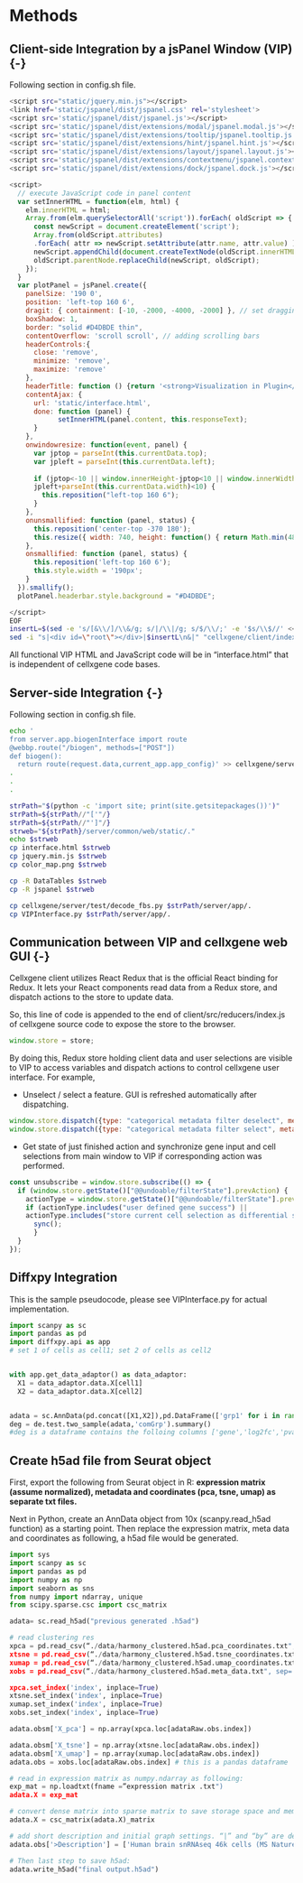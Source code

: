 # Methods

## Client-side	Integration	by	a	jsPanel	Window	(VIP) {-}

Following section in config.sh file.



```bash
<script src="static/jquery.min.js"></script>
<link href='static/jspanel/dist/jspanel.css' rel='stylesheet'>
<script src='static/jspanel/dist/jspanel.js'></script>
<script src='static/jspanel/dist/extensions/modal/jspanel.modal.js'></script>
<script src='static/jspanel/dist/extensions/tooltip/jspanel.tooltip.js'></script>
<script src='static/jspanel/dist/extensions/hint/jspanel.hint.js'></script>
<script src='static/jspanel/dist/extensions/layout/jspanel.layout.js'></script>
<script src='static/jspanel/dist/extensions/contextmenu/jspanel.contextmenu.js'></script>
<script src='static/jspanel/dist/extensions/dock/jspanel.dock.js'></script>
```

```js
<script>
  // execute JavaScript code in panel content
  var setInnerHTML = function(elm, html) {
    elm.innerHTML = html;
    Array.from(elm.querySelectorAll('script')).forEach( oldScript => {
      const newScript = document.createElement('script');
      Array.from(oldScript.attributes)
      .forEach( attr => newScript.setAttribute(attr.name, attr.value) );
      newScript.appendChild(document.createTextNode(oldScript.innerHTML));
      oldScript.parentNode.replaceChild(newScript, oldScript);
    });
  }
  var plotPanel = jsPanel.create({
    panelSize: '190 0',
    position: 'left-top 160 6',
    dragit: { containment: [-10, -2000, -4000, -2000] }, // set dragging range of VIP window
    boxShadow: 1,
    border: "solid #D4DBDE thin",
    contentOverflow: 'scroll scroll', // adding scrolling bars
    headerControls:{
      close: 'remove',
      minimize: 'remove',
      maximize: 'remove'
    },
    headerTitle: function () {return '<strong>Visualization in Plugin</strong>'},
    contentAjax: {
      url: 'static/interface.html',
      done: function (panel) {
            setInnerHTML(panel.content, this.responseText);
      }
    },
    onwindowresize: function(event, panel) {
      var jptop = parseInt(this.currentData.top);
      var jpleft = parseInt(this.currentData.left);
      
      if (jptop<-10 || window.innerHeight-jptop<10 || window.innerWidth-jpleft<10 ||
      jpleft+parseInt(this.currentData.width)<10) {
        this.reposition("left-top 160 6");
      }
    },
    onunsmallified: function (panel, status) {
      this.reposition('center-top -370 180');
      this.resize({ width: 740, height: function() { return Math.min(480, window.innerHeight*0.6);} });
    },
    onsmallified: function (panel, status) {
      this.reposition('left-top 160 6');
      this.style.width = '190px';
    }
  }).smallify();
  plotPanel.headerbar.style.background = "#D4DBDE";
```

```bash
</script>
EOF
insertL=$(sed -e 's/[&\\/]/\\&/g; s/|/\\|/g; s/$/\\/;' -e '$s/\\$//' <<<"$insertL")
sed -i "s|<div id=\"root\"></div>|$insertL\n&|" "cellxgene/client/index_template.html"
```



All functional VIP HTML and JavaScript code will be in “interface.html” that is independent of cellxgene code bases.

## Server-side	Integration {-}

Following section in config.sh file.

```bash
echo '
from server.app.biogenInterface import route  
@webbp.route("/biogen", methods=["POST"]) 
def biogen():
  return route(request.data,current_app.app_config)' >> cellxgene/server/app/app.py
.
.
.

strPath="$(python -c 'import site; print(site.getsitepackages())')"
strPath=${strPath//"['"/}
strPath=${strPath//"']"/}
strweb="${strPath}/server/common/web/static/."
echo $strweb
cp interface.html $strweb
cp jquery.min.js $strweb
cp color_map.png $strweb

cp -R DataTables $strweb
cp -R jspanel $strweb

cp cellxgene/server/test/decode_fbs.py $strPath/server/app/.
cp VIPInterface.py $strPath/server/app/.
```



## Communication	between	VIP	and	cellxgene	web	GUI {-}

Cellxgene client utilizes React Redux that is the official React binding for Redux. It lets your React components read data from a Redux store, and dispatch actions to the store to update data.

So, this line of code is appended to the end of client/src/reducers/index.js of cellxgene source code to expose the store to the browser.



```js
window.store = store;
```


<script type="text/javascript">
window.store = store;
</script>


By doing this, Redux store holding client data and user selections are visible to VIP to access variables and dispatch actions to control cellxgene user interface. For example,

- Unselect / select a feature. GUI is refreshed automatically after dispatching.



```js
window.store.dispatch({type: "categorical metadata filter deselect", metadataField: "louvain", categoryIndex: 5})
window.store.dispatch({type: "categorical metadata filter select", metadataField: "louvain", categoryIndex: 5})
```

- Get state of just finished action and synchronize gene input and cell selections from main window to VIP if corresponding action was performed.



```js
const unsubscribe = window.store.subscribe(() => {
  if (window.store.getState()["@@undoable/filterState"].prevAction) {
    actionType = window.store.getState()["@@undoable/filterState"].prevAction.type;
    if (actionType.includes("user defined gene success") ||
    actionType.includes("store current cell selection as differential set")) {
      sync();
      }
  }
});
```

## Diffxpy	Integration

This is the sample pseudocode, please see VIPInterface.py for actual implementation.


```python
import scanpy as sc
import pandas as pd
import diffxpy.api as app
# set 1 of cells as cell1; set 2 of cells as cell2


with app.get_data_adaptor() as data_adaptor:
  X1 = data_adaptor.data.X[cell1]
  X2 = data_adaptor.data.X[cell2]


adata = sc.AnnData(pd.concat([X1,X2]),pd.DataFrame(['grp1' for i in range(X1.shape[0])]+['grp2' for i in range(X2.shape[0])],columns=['comGrp']))
deg = de.test.two_sample(adata,'comGrp').summary()
#deg is a dataframe contains the folloing columns ['gene','log2fc','pval','qval']
```


## Create	h5ad	file	from	Seurat	object

First, export the following from Seurat object in R: **expression matrix (assume normalized), metadata and coordinates (pca, tsne, umap) as separate txt files.**

Next in Python, create an AnnData object from 10x (scanpy.read_h5ad function) as a starting point. Then replace the expression matrix, meta data and coordinates as following, a h5ad file would be generated.

```python
import sys
import scanpy as sc
import pandas as pd
import numpy as np
import seaborn as sns
from numpy import ndarray, unique
from scipy.sparse.csc import csc_matrix

adata= sc.read_h5ad("previous generated .h5ad")

# read clustering res
xpca = pd.read_csv(“./data/harmony_clustered.h5ad.pca_coordinates.txt", sep='\t', encoding='utf-8')
xtsne = pd.read_csv(“./data/harmony_clustered.h5ad.tsne_coordinates.txt", sep='\t', encoding='utf-8')
xumap = pd.read_csv(“./data/harmony_clustered.h5ad.umap_coordinates.txt", sep='\t', encoding='utf-8')
xobs = pd.read_csv(“./data/harmony_clustered.h5ad.meta_data.txt", sep='\t', encoding='utf-8')

xpca.set_index('index', inplace=True)
xtsne.set_index('index', inplace=True)
xumap.set_index('index', inplace=True)
xobs.set_index('index', inplace=True)

adata.obsm['X_pca'] = np.array(xpca.loc[adataRaw.obs.index])

adata.obsm['X_tsne'] = np.array(xtsne.loc[adataRaw.obs.index])
adata.obsm['X_umap'] = np.array(xumap.loc[adataRaw.obs.index])
adata.obs = xobs.loc[adataRaw.obs.index] # this is a pandas dataframe

# read in expression matrix as numpy.ndarray as following:
exp_mat = np.loadtxt(fname =”expression matrix .txt")
adata.X = exp_mat

# convert dense matrix into sparse matrix to save storage space and memory usage
adata.X = csc_matrix(adata.X)_matrix

# add short description and initial graph settings. “|” and “by” are delimiters for VIP to parse the initial settings. Please follow the same rule for your own h5ad files.
adata.obs['>Description'] = ['Human brain snRNAseq 46k cells (MS Nature 2019 Schirmer et al.); data normalized, log transformed and scaled UMI; platform - 10X v2 chemistry | embedding by umap; color by cell_type']*adata.n_obs

# Then last step to save h5ad:
adata.write_h5ad("final output.h5ad")
```





